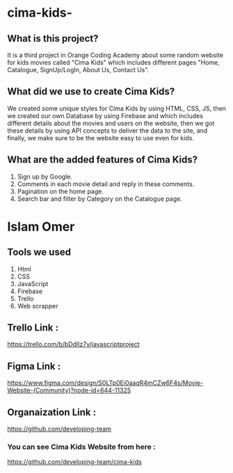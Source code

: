 # cima-kids-

## What is this project?

It is a third project in Orange Coding Academy about some random website for kids movies called "Cima Kids" which includes different pages "Home, Catalogue, SignUp/LogIn, About Us, Contact Us".

## What did we use to create Cima Kids?

We created some unique styles for Cima Kids by using HTML, CSS, JS, then we created our own Database by using Firebase and which includes different details about the movies and users on the website, then we got these details by using API concepts to deliver the data to the site, and finally, we make sure to be the website easy to use even for kids.

## What are the added features of Cima Kids?

1. Sign up by Google.
2. Comments in each movie detail and reply in these comments.
3. Pagination on the home page.
4. Search bar and filter by Category on the Catalogue page.

# Islam Omer

## Tools we used

1. Html
2. CSS
3. JavaScript
4. Firebase
5. Trello
6. Web scrapper

## Trello Link :

https://trello.com/b/bDdlIz7v/javascriptproject

## Figma Link :

https://www.figma.com/design/S0LTp0Ei0aaqR4mCZw6F4s/Movie-Website-(Community)?node-id=644-11325

## Organaization Link :

https://github.com/developing-team

### You can see Cima Kids Website from here :

https://github.com/developing-team/cima-kids
